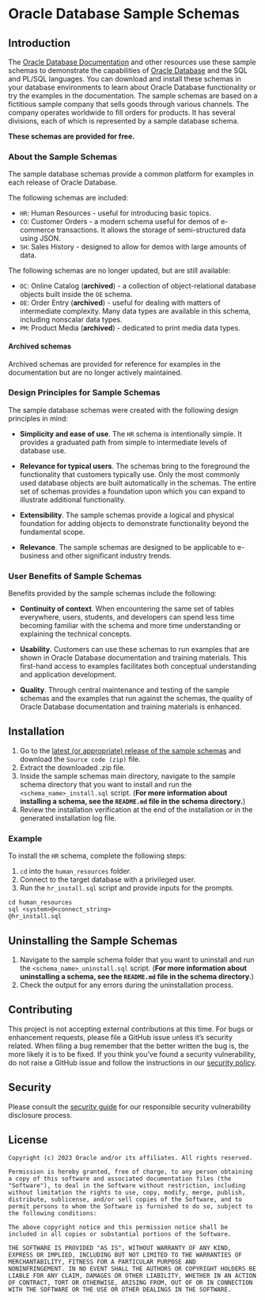 # Oracle Database Sample Schemas

## Introduction

The [Oracle Database Documentation](https://docs.oracle.com/en/database/oracle/oracle-database/index.html) and other resources use these sample schemas to demonstrate the capabilities of [Oracle Database](https://www.oracle.com/database/) and the SQL and PL/SQL languages. You can download and install these schemas in your database environments to learn about Oracle Database functionality or try the examples in the documentation. The sample schemas are based on a fictitious sample company that sells goods through various channels. The company operates worldwide to fill orders for products. It has several divisions, each of which is represented by a sample database schema.

**These schemas are provided for free.**

### About the Sample Schemas

The sample database schemas provide a common platform for examples in each release of Oracle Database.

The following schemas are included:

- `HR`: Human Resources - useful for introducing basic topics.
- `CO`: Customer Orders - a modern schema useful for demos of e-commerce transactions. It allows the storage of semi-structured data using JSON.
- `SH`: Sales History - designed to allow for demos with large amounts of data.

The following schemas are no longer updated, but are still available:

- `OC`: Online Catalog (**archived**) - a collection of object-relational database objects built inside the `OE` schema.
- `OE`: Order Entry (**archived**) - useful for dealing with matters of intermediate complexity. Many data types are available in this schema, including nonscalar data types.
- `PM`: Product Media (**archived**) - dedicated to print media data types.

#### Archived schemas

Archived schemas are provided for reference for examples in the documentation but are no longer actively maintained.

### Design Principles for Sample Schemas

The sample database schemas were created with the following design principles in mind:

- **Simplicity and ease of use**. The `HR` schema is intentionally simple. It provides a graduated path from simple to intermediate levels of database use.

- **Relevance for typical users**. The schemas bring to the foreground the functionality that customers typically use. Only the most commonly used database objects are built automatically in the schemas. The entire set of schemas provides a foundation upon which you can expand to illustrate additional functionality.

- **Extensibility**. The sample schemas provide a logical and physical foundation for adding objects to demonstrate functionality beyond the fundamental scope.

- **Relevance**. The sample schemas are designed to be applicable to e-business and other significant industry trends.

### User Benefits of Sample Schemas

Benefits provided by the sample schemas include the following:

- **Continuity of context**. When encountering the same set of tables everywhere, users, students, and developers can spend less time becoming familiar with the schema and more time understanding or explaining the technical concepts.

- **Usability**. Customers can use these schemas to run examples that are shown in Oracle Database documentation and training materials. This first-hand access to examples facilitates both conceptual understanding and application development.

- **Quality**. Through central maintenance and testing of the sample schemas and the examples that run against the schemas, the quality of Oracle Database documentation and training materials is enhanced.

## Installation

1. Go to the [latest (or appropriate) release of the sample schemas](https://github.com/oracle-samples/db-sample-schemas/releases) and download the `Source code (zip)` file.
2. Extract the downloaded .zip file.
3. Inside the sample schemas main directory, navigate to the sample schema directory that you want to install and run the `<schema_name>_install.sql` script. (**For more information about installing a schema, see the `README.md` file in the schema directory.**)
4. Review the installation verification at the end of the installation or in the generated installation log file.

### Example

To install the `HR` schema, complete the following steps:

1. `cd` into the `human_resources` folder.
2. Connect to the target database with a privileged user.
3. Run the `hr_install.sql` script and provide inputs for the prompts.

```shell
cd human_resources
sql <system>@<connect_string>
@hr_install.sql
```

## Uninstalling the Sample Schemas

1. Navigate to the sample schema folder that you want to uninstall and run the `<schema_name>_uninstall.sql` script. (**For more information about uninstalling a schema, see the `README.md` file in the schema directory.**)
2. Check the output for any errors during the uninstallation process.

## Contributing

This project is not accepting external contributions at this time. For bugs or enhancement requests, please file a GitHub issue unless it’s security related. When filing a bug remember that the better written the bug is, the more likely it is to be fixed. If you think you’ve found a security vulnerability, do not raise a GitHub issue and follow the instructions in our [security policy](./SECURITY.md).

## Security

Please consult the [security guide](./SECURITY.md) for our responsible security vulnerability disclosure process.

## License

```
Copyright (c) 2023 Oracle and/or its affiliates. All rights reserved.

Permission is hereby granted, free of charge, to any person obtaining
a copy of this software and associated documentation files (the
"Software"), to deal in the Software without restriction, including
without limitation the rights to use, copy, modify, merge, publish,
distribute, sublicense, and/or sell copies of the Software, and to
permit persons to whom the Software is furnished to do so, subject to
the following conditions:

The above copyright notice and this permission notice shall be
included in all copies or substantial portions of the Software.

THE SOFTWARE IS PROVIDED "AS IS", WITHOUT WARRANTY OF ANY KIND,
EXPRESS OR IMPLIED, INCLUDING BUT NOT LIMITED TO THE WARRANTIES OF
MERCHANTABILITY, FITNESS FOR A PARTICULAR PURPOSE AND
NONINFRINGEMENT. IN NO EVENT SHALL THE AUTHORS OR COPYRIGHT HOLDERS BE
LIABLE FOR ANY CLAIM, DAMAGES OR OTHER LIABILITY, WHETHER IN AN ACTION
OF CONTRACT, TORT OR OTHERWISE, ARISING FROM, OUT OF OR IN CONNECTION
WITH THE SOFTWARE OR THE USE OR OTHER DEALINGS IN THE SOFTWARE.
```
